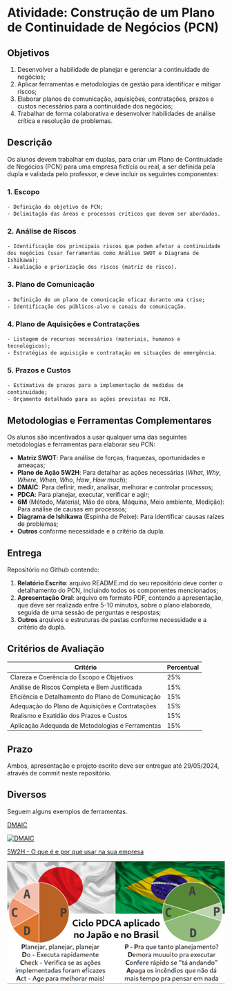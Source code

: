 # Atividade: Construção de um Plano de Continuidade de Negócios (PCN)

## Objetivos

1. Desenvolver a habilidade de planejar e gerenciar a continuidade de negócios;
2. Aplicar ferramentas e metodologias de gestão para identificar e mitigar riscos;
3. Elaborar planos de comunicação, aquisições, contratações, prazos e custos necessários para a continuidade dos negócios;
4. Trabalhar de forma colaborativa e desenvolver habilidades de análise crítica e resolução de problemas.

## Descrição

Os alunos devem trabalhar em duplas, para criar um Plano de Continuidade de Negócios (PCN) para uma empresa fictícia ou real, a ser definida pela dupla e validada pelo professor, e deve incluir os seguintes componentes:

### 1. Escopo

    - Definição do objetivo do PCN;
    - Delimitação das áreas e processos críticos que devem ser abordados.

### 2. Análise de Riscos

    - Identificação dos principais riscos que podem afetar a continuidade dos negócios (usar ferramentas como Análise SWOT e Diagrama de Ishikawa);
    - Avaliação e priorização dos riscos (matriz de risco).

### 3. Plano de Comunicação

    - Definição de um plano de comunicação eficaz durante uma crise;
    - Identificação dos públicos-alvo e canais de comunicação.

### 4. Plano de Aquisições e Contratações

    - Listagem de recursos necessários (materiais, humanos e tecnológicos);
    - Estratégias de aquisição e contratação em situações de emergência.

### 5. Prazos e Custos

    - Estimativa de prazos para a implementação de medidas de continuidade;
    - Orçamento detalhado para as ações previstas no PCN.

## Metodologias e Ferramentas Complementares

Os alunos são incentivados a usar qualquer uma das seguintes metodologias e ferramentas para elaborar seu PCN:

- **Matriz SWOT**: Para análise de forças, fraquezas, oportunidades e ameaças;
- **Plano de Ação 5W2H**: Para detalhar as ações necessárias (*What*, *Why*, *Where*, *When*, *Who*, *How*, *How much*);
- **DMAIC**: Para definir, medir, analisar, melhorar e controlar processos;
- **PDCA**: Para planejar, executar, verificar e agir;
- **6M** (Método, Material, Mão de obra, Máquina, Meio ambiente, Medição): Para análise de causas em processos;
- **Diagrama de Ishikawa** (Espinha de Peixe): Para identificar causas raízes de problemas;
- **Outros** conforme necessidade e a critério da dupla.

## Entrega

Repositório no Github contendo:

1. **Relatório Escrito**: arquivo README.md do seu repositório deve conter o detalhamento do PCN, incluindo todos os componentes mencionados;
2. **Apresentação Oral**: arquivo em formato PDF, contendo a apresentação, que deve ser realizada entre 5-10 minutos, sobre o plano elaborado, seguida de uma sessão de perguntas e respostas;
3. **Outros** arquivos e estruturas de pastas conforme necessidade e a critério da dupla.

## Critérios de Avaliação

| Critério | Percentual |
| --- | --- |
| Clareza e Coerência do Escopo e Objetivos | 25% |
| Análise de Riscos Completa e Bem Justificada | 15% |
| Eficiência e Detalhamento do Plano de Comunicação | 15% |
| Adequação do Plano de Aquisições e Contratações | 15% |
| Realismo e Exatidão dos Prazos e Custos | 15% |
| Aplicação Adequada de Metodologias e Ferramentas | 15% |

## Prazo

Ambos, apresentação e projeto escrito deve ser entregue até 29/05/2024, através de commit neste repositório.

## Diversos

Seguem alguns exemplos de ferramentas.

[DMAIC](https://www.youtube.com/watch?v=JHGHNpY_0o4)

[![DMAIC](https://img.youtube.com/vi/JHGHNpY_0o4/0.jpg)](https://www.youtube.com/watch?v=JHGHNpY_0o4)

[5W2H - O que é e por que usar na sua empresa](https://www.sebrae-sc.com.br/blog/5w2h-o-que-e-para-que-serve-e-por-que-usar-na-sua-empresa)

![PDCA no Brasil e no Japão](./PDCA_BRJP.png)
